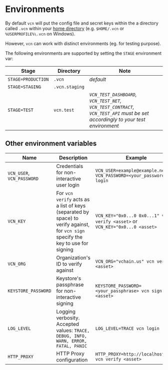 # Environments

By default `vcn` will put the config file and secret keys within the a directory called `.vcn` within your [home directory](https://en.wikipedia.org/wiki/Home_directory) (e.g. `$HOME/.vcn` or `%USERPROFILE%\.vcn` on Windows).

However, `vcn` can work with distinct environments (eg. for testing purpose).

The following environments are supported by setting the `STAGE` environment var:

Stage | Directory | Note
------------ | ------------- | -------------
`STAGE=PRODUCTION` | `.vcn` | *default* 
`STAGE=STAGING` | `.vcn.staging` |
`STAGE=TEST` | `vcn.test` | *`VCN_TEST_DASHBOARD`, `VCN_TEST_NET`, `VCN_TEST_CONTRACT`, `VCN_TEST_API` must be set accordingly to your test environment*


## Other environment variables

Name | Description | Example 
------------ | ------------- | -------------
`VCN_USER`, `VCN_PASSWORD` | Credentials for non-interactive user login | `VCN_USER=example@example.net VCN_PASSWORD=<your_password> vcn login`
`VCN_KEY` | For `vcn verify` acts as a list of keys (separated by space) to verify against, for `vcn sign` specify the key to use for signing | `VCN_KEY="0x0...0 0x0...1" vcn verify <asset>` or `VCN_KEY="0x0...0 <asset>` 
`VCN_ORG` | Organization's ID to verify against | `VCN_ORG="vchain.us" vcn verify <asset>`
`KEYSTORE_PASSWORD` | Keystore's passphrase for non-interactive signing | `KEYSTORE_PASSWORD=<your_passphrase> vcn sign <asset>`
`LOG_LEVEL` | Logging verbosity. Accepted values: `TRACE, DEBUG, INFO, WARN, ERROR, FATAL, PANIC`  | `LOG_LEVEL=TRACE vcn login` 
`HTTP_PROXY` | HTTP Proxy configuration | `HTTP_PROXY=http://localhost:3128 vcn verify <asset>`